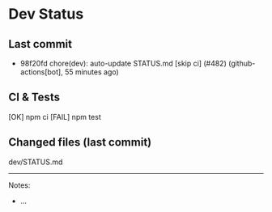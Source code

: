 # Dev Status

## Last commit
- 98f20fd chore(dev): auto-update STATUS.md [skip ci] (#482) (github-actions[bot], 55 minutes ago)
## CI & Tests
[OK] npm ci
[FAIL] npm test

## Changed files (last commit)
dev/STATUS.md

---
Notes:
- ...
